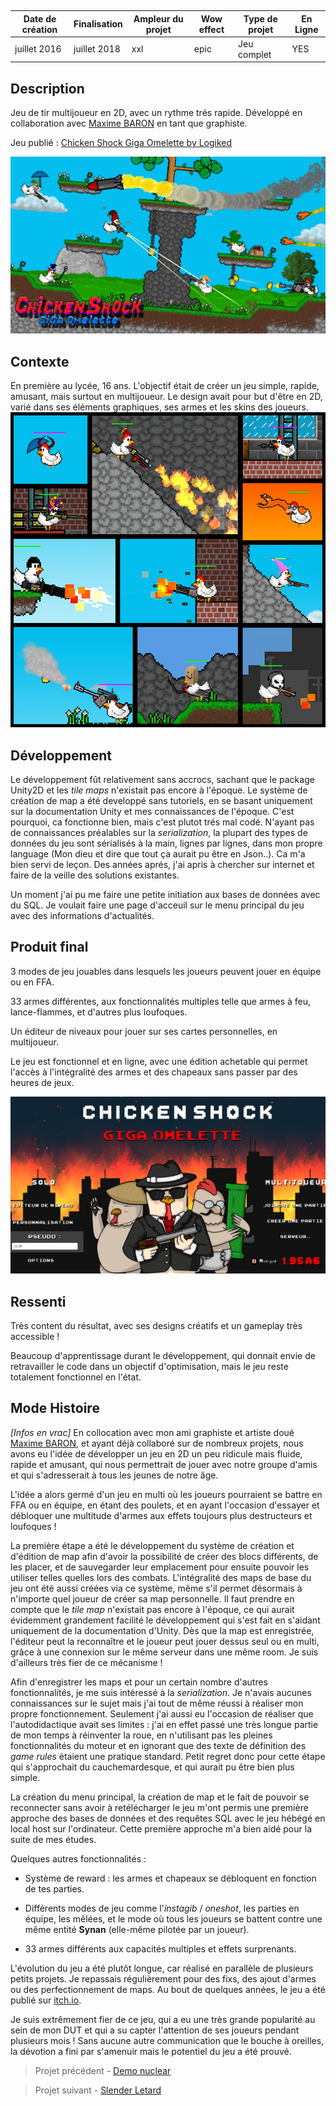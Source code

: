 

<autotab></br><table><thead><tr><th>Date de création</th><th>Finalisation</th><th>Ampleur du projet</th><th>Wow effect</th><th>Type de projet </th><th>En Ligne</th></tr></thead><tbody><tr>
        <td>juillet 2016</td>
        <td>juillet 2018</td>
        <td>xxl</td><td>epic</td>
        <td>Jeu complet</td><td>YES</td>
        </tr></tbody></table></autotab>

## Description

Jeu de tir multijoueur en 2D, avec un rythme trés rapide. Développé en collaboration avec [Maxime BARON](https://www.linkedin.com/in/maxime-baron-3306881a3/) en tant que graphiste.

Jeu publié : [Chicken Shock Giga Omelette by Logiked](https://logiked.itch.io/chicken-shock-giga-omelette)

![Image de présentation du jeu](preview.jpg)


## Contexte

En première au lycée, 16 ans. L'objectif était de créer un jeu simple, rapide, amusant, mais surtout en multijoueur. Le design avait pour but d'être en 2D, varié dans ses éléments graphiques, ses armes et les skins des joueurs.
![Présentation des armes](./medias/img1.jpg)

## Développement

Le développement fût relativement sans accrocs, sachant que le package Unity2D et les *tile maps* n'existait pas encore à l'époque. Le système de création de map a été developpé sans tutoriels, en se basant uniquement sur la documentation Unity et mes connaissances de l'époque. C'est pourquoi, ca fonctionne bien, mais c'est plutot trés mal codé. N'ayant pas de connaissances préalables sur la *serialization*, la plupart des types de données du jeu sont sérialisés à la main, lignes par lignes, dans mon propre language (Mon dieu et dire que tout ça aurait pu être en Json..). Ca m'a bien servi de leçon. Des années aprés, j'ai apris à chercher sur internet et faire de la veille des solutions existantes.

Un moment j'ai pu me faire une petite initiation aux bases de données avec du SQL. Je voulait faire une page d'acceuil sur le menu principal du jeu avec des informations d'actualités.

## Produit final

3 modes de jeu jouables dans lesquels les joueurs peuvent jouer en équipe ou en FFA. 

33 armes différentes, aux fonctionnalités multiples telle que armes à feu, lance-flammes, et d'autres plus loufoques.

Un éditeur de niveaux pour jouer sur ses cartes personnelles, en multijoueur.

Le jeu est fonctionnel et en ligne, avec une édition achetable qui permet l'accès à l'intégralité des armes et des chapeaux sans passer par des heures de jeux.

![Menu Principal](./medias/capt1.jpg)


## Ressenti

Très content du résultat, avec ses designs créatifs et un gameplay très accessible !

Beaucoup d'apprentissage durant le développement, qui donnait envie de retravailler le code dans un objectif d'optimisation, mais le jeu reste totalement fonctionnel en l'état.




## Mode Histoire



<history>

*[Infos en vrac]*
En collocation avec mon ami graphiste et artiste doué [Maxime BARON](https://www.linkedin.com/in/maxime-baron-3306881a3/), et ayant déjà collaboré sur de nombreux projets, nous avons eu l'idée de développer un jeu en 2D un peu ridicule mais fluide, rapide et amusant, qui nous permettrait de jouer avec notre groupe d'amis et qui s'adresserait à tous les jeunes de notre âge.

L'idée a alors germé d'un jeu en multi où les joueurs pourraient se battre en FFA ou en équipe, en étant des poulets, et en ayant l'occasion d'essayer et débloquer une multitude d'armes aux effets toujours plus destructeurs et loufoques ! 



La première étape a été le développement du système de création et d'édition de map afin d'avoir la possibilité de créer des blocs différents, de les placer, et de sauvegarder leur emplacement pour ensuite pouvoir les utiliser telles quelles lors des combats. L'intégralité des maps de base du jeu ont été aussi créées via ce système, même s'il permet désormais à n'importe quel joueur de créer sa map personnelle. Il faut prendre en compte que le *tile map* n'existait pas encore à l'époque, ce qui aurait évidemment grandement facilité le développement qui s'est fait en s'aidant uniquement de la documentation d'Unity. Dès que la map est enregistrée, l'éditeur peut la reconnaître et le joueur peut jouer dessus seul ou en multi, grâce à une connexion sur le même serveur dans une même room. Je suis d'ailleurs très fier de ce mécanisme !




Afin d'enregistrer les maps et pour un certain nombre d'autres fonctionnalités, je me suis intéressé à la *serialization*. Je n'avais aucunes connaissances sur le sujet mais j'ai tout de même réussi à réaliser mon propre fonctionnement. Seulement j'ai aussi eu l'occasion de réaliser que l'autodidactique avait ses limites : j'ai en effet passé une très longue partie de mon temps à réinventer la roue, en n'utilisant pas les pleines fonctionnalités du moteur et en ignorant que des texte de définition des *game rules* étaient une pratique standard. Petit regret donc pour cette étape qui s'approchait du cauchemardesque, et qui aurait pu être bien plus simple.



La création du menu principal, la création de map et le fait de pouvoir se reconnecter sans avoir à retélécharger le jeu m'ont permis une première approche des bases de données et des requêtes SQL avec le jeu hébégé en local host sur l'ordinateur. Cette première approche m'a bien aidé pour la suite de mes études.



Quelques autres fonctionnalités :

- Système de reward : les armes et chapeaux se débloquent en fonction de tes parties.

- Différents modes de jeu comme l'*instagib* / *oneshot*, les parties en équipe, les mêlées, et le mode où tous les joueurs se battent contre une même entité **Synan** (elle-même pilotée par un joueur).

- 33 armes différents aux capacités multiples et effets surprenants.



L'évolution du jeu a été plutôt longue, car réalisé en parallèle de plusieurs petits projets. Je repassais régulièrement pour des fixs, des ajout d'armes ou des perfectionnement de maps. Au bout de quelques années, le jeu a été publié sur [itch.io](https://logiked.itch.io/chicken-shock-giga-omelette).



Je suis extrêmement fier de ce jeu, qui a eu une très grande popularité au sein de mon DUT et qui a su capter l'attention de ses joueurs pendant plusieurs mois ! Sans aucune autre communication que le bouche à oreilles, la dévotion a fini par s'amenuir mais le potentiel du jeu a été prouvé.

</history>


<nextprojects>

> Projet précédent -  [Demo nuclear](/Jub_Biography/projects/Unity/DemoNuclear)

> Projet suivant -  [Slender Letard](/Jub_Biography/projects/Unity/SlenderRetard)

</nextprojects>